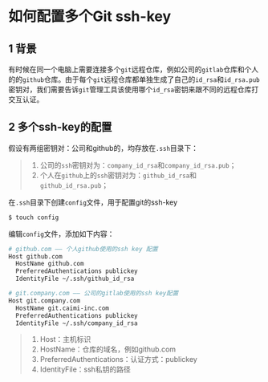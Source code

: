 # 如何配置多个Git ssh-key

## 1 背景
有时候在同一个电脑上需要连接多个`git`远程仓库，例如公司的`gitlab`仓库和个人的的`github`仓库。由于每个`git`远程仓库都单独生成了自己的`id_rsa`和`id_rsa.pub`密钥对，我们需要告诉`git`管理工具该使用哪个`id_rsa`密钥来跟不同的远程仓库打交互认证。

## 2 多个ssh-key的配置

假设有两组密钥对：公司和github的，均存放在`.ssh`目录下：

>1. 公司的`ssh`密钥对为：`company_id_rsa`和`company_id_rsa.pub`；
>2. 个人在`github`上的`ssh`密钥对为：`github_id_rsa`和`github_id_rsa.pub`；

在`.ssh`目录下创建`config`文件，用于配置git的ssh-key

```bash
$ touch config
```

编辑`config`文件，添加如下内容：

```bash
# github.com —— 个人github使用的ssh key 配置
Host github.com
  HostName github.com
  PreferredAuthentications publickey
  IdentityFile ~/.ssh/github_id_rsa

# git.company.com —— 公司的gitlab使用的ssh key配置
Host git.company.com
  HostName git.caimi-inc.com
  PreferredAuthentications publickey
  IdentityFile ~/.ssh/company_id_rsa
```

>1. Host：主机标识
>2. HostName：仓库的域名，例如github.com
>3. PreferredAuthentications：认证方式：publickey
>4. IdentityFile：ssh私钥的路径
